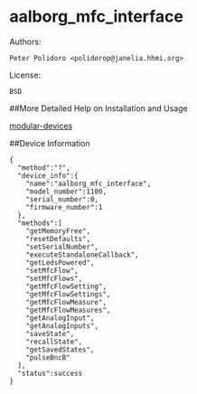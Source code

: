 aalborg_mfc_interface
====================

Authors:

    Peter Polidoro <polidorop@janelia.hhmi.org>

License:

    BSD

##More Detailed Help on Installation and Usage

[modular-devices](https://github.com/janelia-modular-devices/modular-devices)

##Device Information

```shell
{
  "method":"?",
  "device_info":{
    "name":"aalborg_mfc_interface",
    "model_number":1100,
    "serial_number":0,
    "firmware_number":1
  },
  "methods":[
    "getMemoryFree",
    "resetDefaults",
    "setSerialNumber",
    "executeStandaloneCallback",
    "getLedsPowered",
    "setMfcFlow",
    "setMfcFlows",
    "getMfcFlowSetting",
    "getMfcFlowSettings",
    "getMfcFlowMeasure",
    "getMfcFlowMeasures",
    "getAnalogInput",
    "getAnalogInputs",
    "saveState",
    "recallState",
    "getSavedStates",
    "pulseBncB"
  ],
  "status":success
}
```

